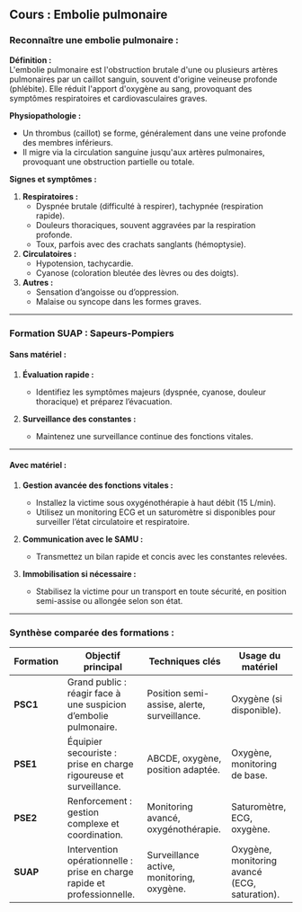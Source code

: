 ## **Cours : Embolie pulmonaire**

### **Reconnaître une embolie pulmonaire :**

**Définition :**  
L'embolie pulmonaire est l'obstruction brutale d'une ou plusieurs artères pulmonaires par un caillot sanguin, souvent d'origine veineuse profonde (phlébite). Elle réduit l'apport d'oxygène au sang, provoquant des symptômes respiratoires et cardiovasculaires graves.

**Physiopathologie :**

- Un thrombus (caillot) se forme, généralement dans une veine profonde des membres inférieurs.
- Il migre via la circulation sanguine jusqu'aux artères pulmonaires, provoquant une obstruction partielle ou totale.

**Signes et symptômes :**

1. **Respiratoires :**
    - Dyspnée brutale (difficulté à respirer), tachypnée (respiration rapide).
    - Douleurs thoraciques, souvent aggravées par la respiration profonde.
    - Toux, parfois avec des crachats sanglants (hémoptysie).
2. **Circulatoires :**
    - Hypotension, tachycardie.
    - Cyanose (coloration bleutée des lèvres ou des doigts).
3. **Autres :**
    - Sensation d’angoisse ou d’oppression.
    - Malaise ou syncope dans les formes graves.

---

### **Formation SUAP : Sapeurs-Pompiers**

#### **Sans matériel :**

1. **Évaluation rapide :**
    
    - Identifiez les symptômes majeurs (dyspnée, cyanose, douleur thoracique) et préparez l’évacuation.
2. **Surveillance des constantes :**
    
    - Maintenez une surveillance continue des fonctions vitales.

---

#### **Avec matériel :**

1. **Gestion avancée des fonctions vitales :**
    
    - Installez la victime sous oxygénothérapie à haut débit (15 L/min).
    - Utilisez un monitoring ECG et un saturomètre si disponibles pour surveiller l’état circulatoire et respiratoire.
2. **Communication avec le SAMU :**
    
    - Transmettez un bilan rapide et concis avec les constantes relevées.
3. **Immobilisation si nécessaire :**
    
    - Stabilisez la victime pour un transport en toute sécurité, en position semi-assise ou allongée selon son état.

---

### **Synthèse comparée des formations :**

|**Formation**|**Objectif principal**|**Techniques clés**|**Usage du matériel**|
|---|---|---|---|
|**PSC1**|Grand public : réagir face à une suspicion d’embolie pulmonaire.|Position semi-assise, alerte, surveillance.|Oxygène (si disponible).|
|**PSE1**|Équipier secouriste : prise en charge rigoureuse et surveillance.|ABCDE, oxygène, position adaptée.|Oxygène, monitoring de base.|
|**PSE2**|Renforcement : gestion complexe et coordination.|Monitoring avancé, oxygénothérapie.|Saturomètre, ECG, oxygène.|
|**SUAP**|Intervention opérationnelle : prise en charge rapide et professionnelle.|Surveillance active, monitoring, oxygène.|Oxygène, monitoring avancé (ECG, saturation).|